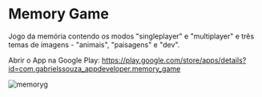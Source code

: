 # Memory Game

Jogo da memória contendo os modos "singleplayer" e "multiplayer" e três temas de imagens - "animais", "paisagens" e "dev".

Abrir o App na Google Play: https://play.google.com/store/apps/details?id=com.gabrielssouza_appdeveloper.memory_game

![memoryg](https://user-images.githubusercontent.com/94877176/166091698-f31156f1-c588-44db-8cd9-b49c75dfec68.png)
